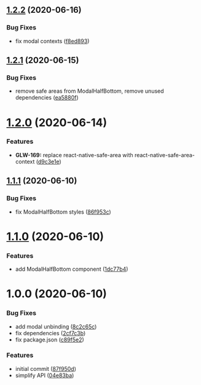 ## [1.2.2](https://github.com/roborox/modals-kit/compare/v1.2.1...v1.2.2) (2020-06-16)


### Bug Fixes

* fix modal contexts ([f8ed893](https://github.com/roborox/modals-kit/commit/f8ed893b1ec6a833b6e76e6ed0da441ca53680aa))

## [1.2.1](https://github.com/roborox/modals-kit/compare/v1.2.0...v1.2.1) (2020-06-15)


### Bug Fixes

* remove safe areas from ModalHalfBottom, remove unused dependencies ([ea5880f](https://github.com/roborox/modals-kit/commit/ea5880f2c490d568812b8d0bd49c9fee18f91a23))

# [1.2.0](https://github.com/roborox/modals-kit/compare/v1.1.1...v1.2.0) (2020-06-14)


### Features

* **GLW-169:** replace react-native-safe-area with react-native-safe-area-context ([d9c3e1e](https://github.com/roborox/modals-kit/commit/d9c3e1e9e75d5a2c62aa0cbbec277a820af4a560))

## [1.1.1](https://github.com/roborox/modals-kit/compare/v1.1.0...v1.1.1) (2020-06-10)


### Bug Fixes

* fix ModalHalfBottom styles ([86f953c](https://github.com/roborox/modals-kit/commit/86f953cdcc3eddfc951207fcfb555a439c2f6778))

# [1.1.0](https://github.com/roborox/modals-kit/compare/v1.0.0...v1.1.0) (2020-06-10)


### Features

* add ModalHalfBottom component ([1dc77b4](https://github.com/roborox/modals-kit/commit/1dc77b464ad2cbcf3bb9d9070f296110db7acbed))

# 1.0.0 (2020-06-10)


### Bug Fixes

* add modal unbinding ([8c2c65c](https://github.com/roborox/modals-kit/commit/8c2c65c122412f4c0025ee339832711d6b463379))
* fix dependencies ([2cf7c3b](https://github.com/roborox/modals-kit/commit/2cf7c3ba4b6f771c26533cc590e312c60c7ed13c))
* fix package.json ([c89f5e2](https://github.com/roborox/modals-kit/commit/c89f5e2a7726e4988dcfe38744034f7f48ce3134))


### Features

* initial commit ([87f950d](https://github.com/roborox/modals-kit/commit/87f950df8f06b35f9dfdff474edb726fbcd1175c))
* simplify API ([04e83ba](https://github.com/roborox/modals-kit/commit/04e83baf2297698b77746b66540189a11a53f8a1))

